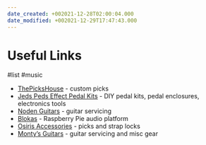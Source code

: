 ```yaml
---
date_created: +002021-12-28T02:00:04.000
date_modified: +002021-12-29T17:47:43.000
---
```


# Useful Links

#list #music

- [ThePicksHouse](https://uk.thepickshouse.com/custom-plectrum/) - custom picks
- [Jeds Peds Effect Pedal Kits](https://www.jedspeds.co.uk/) - DIY pedal kits, pedal enclosures, electronics tools
- [Noden Guitars](https://nodenguitars.co.uk/guitar-parts-london/electrical-services-guitars-london) - guitar servicing
- [Blokas](https://blokas.io) - Raspberry Pie audio platform
- [Osiris Accessories](https://osirisaccs.com/products/) - picks and strap locks
- [Monty’s Guitars](https://www.montysguitars.com) - guitar servicing and misc gear
